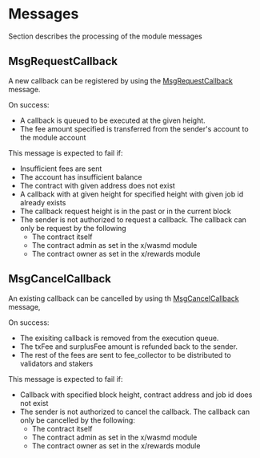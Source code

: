 # Messages

Section describes the processing of the module messages

## MsgRequestCallback

A new callback can be registered by using the [MsgRequestCallback](../../../proto/rollapp/callback/v1/tx.proto#L39) message.

On success:

* A callback is queued to be executed at the given height.
* The fee amount specified is transferred from the sender's account to the module account

This message is expected to fail if:

* Insufficient fees are sent
* The account has insufficient balance
* The contract with given address does not exist
* A callback with at given height for specified height with given job id already exists
* The callback request height is in the past or in the current block
* The sender is not authorized to request a callback. The callback can only be request by the following
  * The contract itself
  * The contract admin as set in the x/wasmd module
  * The contract owner as set in the x/rewards module

## MsgCancelCallback

An existing callback can be cancelled by using th [MsgCancelCallback](../../../proto/rollapp/callback/v1/tx.proto#L58) message,

On success:

* The exisiting callback is removed from the execution queue.
* The txFee and surplusFee amount is refunded back to the sender.
* The rest of the fees are sent to fee_collector to be distributed to validators and stakers

This message is expected to fail if:

* Callback with specified block height, contract address and job id does not exist
* The sender is not authorized to cancel the callback. The callback can only be cancelled by the following:
  * The contract itself
  * The contract admin as set in the x/wasmd module
  * The contract owner as set in the x/rewards module
